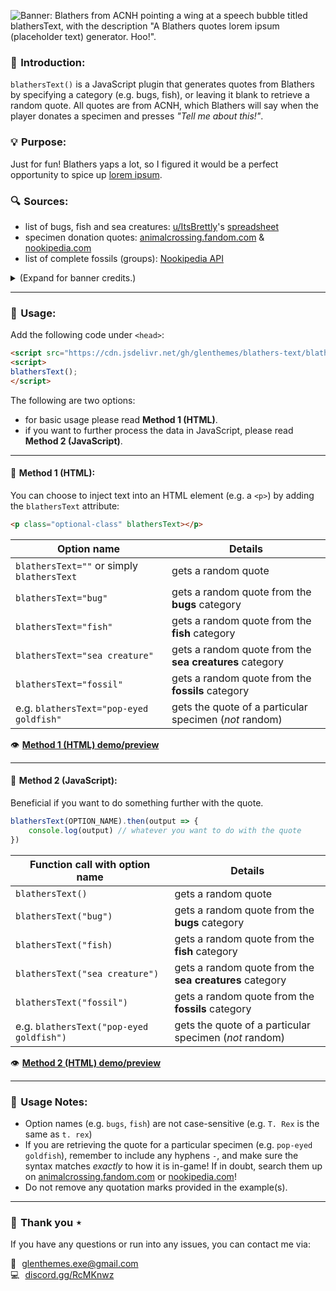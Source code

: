![Banner: Blathers from ACNH pointing a wing at a speech bubble titled blathersText, with the description "A Blathers quotes lorem ipsum (placeholder text) generator. Hoo!".](https://github.com/user-attachments/assets/285e008c-732d-462c-9ad5-e6848b05fd4d)

### 👋 Introduction:

`blathersText()` is a JavaScript plugin that generates quotes from Blathers by specifying a category (e.g. bugs, fish), or leaving it blank to retrieve a random quote. All quotes are from ACNH, which Blathers will say when the player donates a specimen and presses *"Tell me about this!"*.

### 💡 Purpose:
Just for fun! Blathers yaps a lot, so I figured it would be a perfect opportunity to spice up [lorem ipsum](https://www.tundra.nl/en/jargon/lorem-ipsum/).

### 🔍 Sources:
- list of bugs, fish and sea creatures: [u/ItsBrettly](https://reddit.com/r/AnimalCrossingNewHor/comments/1412kk6/)'s [spreadsheet](https://docs.google.com/spreadsheets/d/1HyeM_AmasxJkmvQ-Ur4gtlR-z8fT28GOIkgx4S9RTo8/edit?usp=sharing)
- specimen donation quotes: [animalcrossing.fandom.com](https://animalcrossing.fandom.com/) & [nookipedia.com](https://nookipedia.com/)
- list of complete fossils (groups): [Nookipedia API](https://api.nookipedia.com/doc)

<details>
<summary>(Expand for banner credits.)</summary>
<br>

- ACNH leaf pattern background: [u/Vach](https://www.reddit.com/r/ac_newhorizons/comments/fbizr9/i_updated_my_nook_inc_wallpaper_collection_link/)
- ACNH speech bubble PNG: [triviacrossing](https://triviacrossing.tumblr.com/post/646625973965570048/since-i-made-that-new-leaf-dialogue-box-a-while)
- fonts: FOT Rodin Bokutoh Pro, FOT Seurat Pro
</details>

---

### 🚀 Usage:

Add the following code under `<head>`:
```html
<script src="https://cdn.jsdelivr.net/gh/glenthemes/blathers-text/blathersText.js"></script>
<script>
blathersText();
</script>
```

The following are two options:
- for basic usage please read **Method 1 (HTML)**.
- if you want to further process the data in JavaScript, please read **Method 2 (JavaScript)**. 

---

#### 🍃 Method 1 (HTML):

You can choose to inject text into an HTML element (e.g. a `<p>`) by adding the `blathersText` attribute:
```html
<p class="optional-class" blathersText></p>
```
| Option name | Details |
| ------ | ------ |
| `blathersText=""` or simply `blathersText` | gets a random quote |
| `blathersText="bug"` | gets a random quote from the **bugs** category |
| `blathersText="fish"` | gets a random quote from the **fish** category |
| `blathersText="sea creature"` | gets a random quote from the **sea creatures** category |
| `blathersText="fossil"` | gets a random quote from the **fossils** category |
| e.g. `blathersText="pop-eyed goldfish"` | gets the quote of a particular specimen (*not* random) |

👁️ [**Method 1 (HTML) demo/preview**](https://jsfiddle.net/glenthemes/9gmr3v7x/)

---

#### 🍃 Method 2 (JavaScript):

Beneficial if you want to do something further with the quote.
```javascript
blathersText(OPTION_NAME).then(output => {
    console.log(output) // whatever you want to do with the quote
})
```
| Function call with option name | Details |
| ------ | ------ |
| `blathersText()` | gets a random quote |
| `blathersText("bug")` | gets a random quote from the **bugs** category |
| `blathersText("fish)` | gets a random quote from the **fish** category |
| `blathersText("sea creature")` | gets a random quote from the **sea creatures** category |
| `blathersText("fossil")` | gets a random quote from the **fossils** category |
| e.g. `blathersText("pop-eyed goldfish")` | gets the quote of a particular specimen (*not* random) |

👁️ [**Method 2 (HTML) demo/preview**](https://jsfiddle.net/glenthemes/su1hkxn4/)

---

### 🍎 Usage Notes:

- Option names (e.g. `bugs`, `fish`) are not case-sensitive (e.g. `T. Rex` is the same as `t. rex`)
- If you are retrieving the quote for a particular specimen (e.g. `pop-eyed goldfish`), remember to include any hyphens `-`, and make sure the syntax matches *exactly* to how it is in-game! If in doubt, search them up on [animalcrossing.fandom.com](animalcrossing.fandom.com/) or [nookipedia.com](https://nookipedia.com/)!
- Do not remove any quotation marks provided in the example(s).

---

### 💞 Thank you ⋆

If you have any questions or run into any issues, you can contact me via:

:love_letter: glenthemes.exe@gmail.com  
:computer: [discord.gg/RcMKnwz](https://discord.gg/RcMKnwz)
